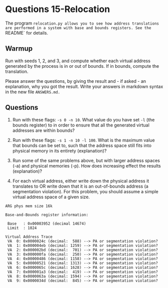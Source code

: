 # Questions 15-Relocation

The program `relocation.py allows you to see how address translations are performed in a system with base and bounds registers. See the `README` for details.

## Warmup

Run with seeds 1, 2, and 3, and compute whether each virtual address generated by the process is in or out of bounds. If in bounds, compute the translation.

Please answer the questions, by giving the result and - if asked - an explanation, why you got the result. Write your answers in markdown syntax in the new file `ANSWERS.md.`

## Questions

1. Run with these flags: `-s 0 -n 10`. What value do you have set `-l` (the bounds register) to in order to ensure that all the generated virtual addresses are within bounds?

2. Run with these flags: `-s 1 -n 10 -l 100`. What is the maximum value that bounds can be set to, such that the address space still fits into physical memory in its entirety (explanation)?

3. Run some of the same problems above, but with larger address spaces (-a) and physical memories (-p). How does increasing effect the results (explanation)?

4. For each virtual address, either write down the physical address it translates to OR write down that it is an out-of-bounds address (a segmentation violation). For this problem, you should assume a
simple virtual address space of a given size.

 ```text
ARG phys mem size 16k

Base-and-Bounds register information:

  Base   : 0x00003952 (decimal 14674)
  Limit  : 1024

Virtual Address Trace
  VA  0: 0x0000024c (decimal:  588) --> PA or segmentation violation?
  VA  1: 0x000004eb (decimal: 1259) --> PA or segmentation violation?
  VA  2: 0x000002bd (decimal:  701) --> PA or segmentation violation?
  VA  3: 0x000000fa (decimal:  250) --> PA or segmentation violation?
  VA  4: 0x00000486 (decimal: 1158) --> PA or segmentation violation?
  VA  5: 0x00000521 (decimal: 1313) --> PA or segmentation violation?
  VA  6: 0x0000065c (decimal: 1628) --> PA or segmentation violation?
  VA  7: 0x000001a3 (decimal:  419) --> PA or segmentation violation?
  VA  8: 0x0000063a (decimal: 1594) --> PA or segmentation violation?
  VA  9: 0x0000034d (decimal:  845) --> PA or segmentation violation?
 ```
